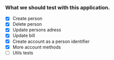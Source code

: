﻿### What we should test with this application.

- [x] Create person
- [x] Delete person
- [x] Update persons adress
- [x] Update bill
- [x] Create account as a person identifier
- [x] More account methods
- [ ] Utils tests